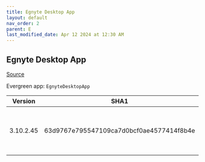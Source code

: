 ```yaml
---
title: Egnyte Desktop App
layout: default
nav_order: 2
parent: E
last_modified_date: Apr 12 2024 at 12:30 AM
---
```


## Egnyte Desktop App

[Source](https://www.egnyte.com/solutions/sharing-collaboration)

Evergreen app: `EgnyteDesktopApp`

| Version   | SHA1                                     | URI                                                                                                                                                                                    |
| --------- | ---------------------------------------- | -------------------------------------------------------------------------------------------------------------------------------------------------------------------------------------- |
| 3.10.2.45 | 63d9767e795547109ca7d0bcf0ae4577414f8b4e | [https://egnyte-cdn.egnyte.com/egnytedrive/win/en-us/3.10.2/EgnyteDesktopApp_3.10.2_45.msi](https://egnyte-cdn.egnyte.com/egnytedrive/win/en-us/3.10.2/EgnyteDesktopApp_3.10.2_45.msi) |
